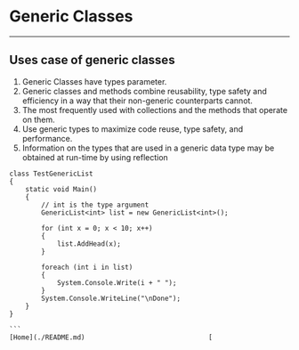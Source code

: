 # Generic Classes
---
## Uses case of generic classes

1. Generic Classes have types parameter.
2. Generic classes and methods combine reusability, type safety and efficiency in a way that their non-generic counterparts cannot.
3. The most frequently used with collections and the methods that operate on them.
4. Use generic types to maximize code reuse, type safety, and performance.
5. Information on the types that are used in a generic data type may be obtained at run-time by using reflection

````
class TestGenericList
{
    static void Main()
    {
        // int is the type argument
        GenericList<int> list = new GenericList<int>();

        for (int x = 0; x < 10; x++)
        {
            list.AddHead(x);
        }

        foreach (int i in list)
        {
            System.Console.Write(i + " ");
        }
        System.Console.WriteLine("\nDone");
    }
}

```
[Home](./README.md)                               [
